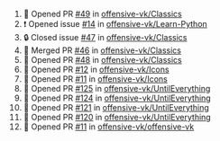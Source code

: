 <!--START_SECTION:activity-->
1. 💪 Opened PR [#49](https://github.com/offensive-vk/Classics/pull/49) in [offensive-vk/Classics](https://github.com/offensive-vk/Classics)
2. ❗ Opened issue [#14](https://github.com/offensive-vk/Learn-Python/issues/14) in [offensive-vk/Learn-Python](https://github.com/offensive-vk/Learn-Python)
3. 🔒 Closed issue [#47](https://github.com/offensive-vk/Classics/issues/47) in [offensive-vk/Classics](https://github.com/offensive-vk/Classics)
4. 🎉 Merged PR [#46](https://github.com/offensive-vk/Classics/pull/46) in [offensive-vk/Classics](https://github.com/offensive-vk/Classics)
5. 💪 Opened PR [#48](https://github.com/offensive-vk/Classics/pull/48) in [offensive-vk/Classics](https://github.com/offensive-vk/Classics)
6. 💪 Opened PR [#12](https://github.com/offensive-vk/Icons/pull/12) in [offensive-vk/Icons](https://github.com/offensive-vk/Icons)
7. 💪 Opened PR [#11](https://github.com/offensive-vk/Icons/pull/11) in [offensive-vk/Icons](https://github.com/offensive-vk/Icons)
8. 💪 Opened PR [#125](https://github.com/offensive-vk/UntilEverything/pull/125) in [offensive-vk/UntilEverything](https://github.com/offensive-vk/UntilEverything)
9. 💪 Opened PR [#124](https://github.com/offensive-vk/UntilEverything/pull/124) in [offensive-vk/UntilEverything](https://github.com/offensive-vk/UntilEverything)
10. 💪 Opened PR [#121](https://github.com/offensive-vk/UntilEverything/pull/121) in [offensive-vk/UntilEverything](https://github.com/offensive-vk/UntilEverything)
11. 💪 Opened PR [#120](https://github.com/offensive-vk/UntilEverything/pull/120) in [offensive-vk/UntilEverything](https://github.com/offensive-vk/UntilEverything)
12. 💪 Opened PR [#11](https://github.com/offensive-vk/offensive-vk/pull/11) in [offensive-vk/offensive-vk](https://github.com/offensive-vk/offensive-vk)
<!--END_SECTION:activity-->